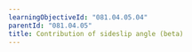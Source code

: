 ```yaml
---
learningObjectiveId: "081.04.05.04"
parentId: "081.04.05"
title: Contribution of sideslip angle (beta)
---
```

